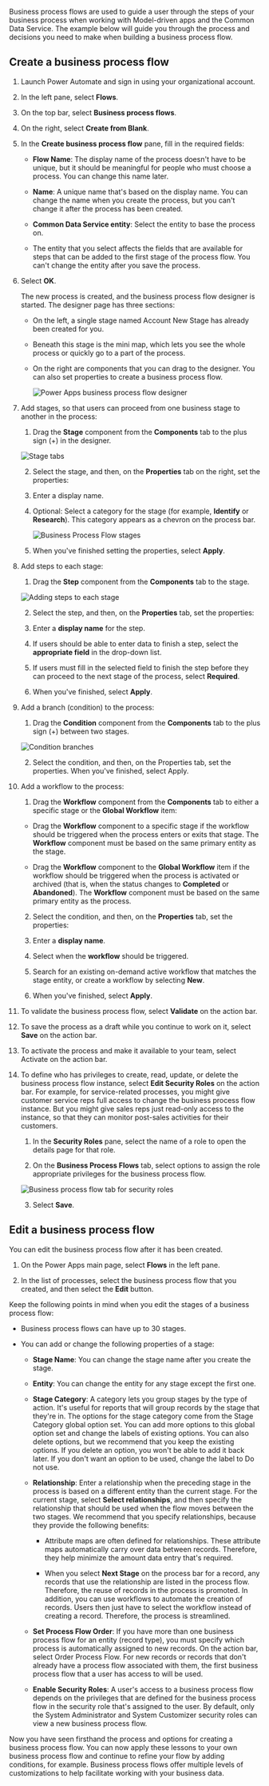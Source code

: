Business process flows are used to guide a user through the steps of your business process when working with Model-driven apps and the Common Data Service. The example below will guide you through the process and decisions you need to make when building a business process flow. 

## Create a business process flow

1. Launch Power Automate and sign in using your organizational account.

2. In the left pane, select **Flows**.

3. On the top bar, select **Business process flows**.

4. On the right, select **Create from Blank**.

5. In the **Create business process flow** pane, fill in the required fields:

    - **Flow Name**: The display name of the process doesn't have to be unique, but it should be meaningful for people who must choose a process. You can change this name later.

    - **Name**: A unique name that's based on the display name. You can change the name when you create the process, but you can't change it after the process has been created.

    - **Common Data Service entity**: Select the entity to base the process on.

    - The entity that you select affects the fields that are available for steps that can be added to the first stage of the process flow. You can't change the entity after you save the process.

6. Select **OK**.

    The new process is created, and the business process flow designer is started. The designer page has three sections:

     - On the left, a single stage named Account New Stage has already been created for you.
 
     - Beneath this stage is the mini map, which lets you see the whole process or quickly go to a part of the process.

     - On the right are components that you can drag to the designer. You can also set properties to create a business process flow.

         ![Power Apps business process flow designer](../media/business-process-flow-designer.png)

7. Add stages, so that users can proceed from one business stage to another in the process:

    1. Drag the **Stage** component from the **Components** tab to the plus sign (+) in the designer.

      ![Stage tabs](../media/new-stage-component.png)

    2. Select the stage, and then, on the **Properties** tab on the right, set the properties:

      1. Enter a display name.

      2. Optional: Select a category for the stage (for example, **Identify** or **Research**). This category appears as a chevron on the process bar.

          ![Business Process Flow stages](../media/business-process-flow.png)

      3. When you've finished setting the properties, select **Apply**.

8. Add steps to each stage:

    1. Drag the **Step** component from the **Components** tab to the stage.

      ![Adding steps to each stage](../media/add-step-to-stage.png)

    2. Select the step, and then, on the **Properties** tab, set the properties:

      1. Enter a **display name** for the step.

      2. If users should be able to enter data to finish a step, select the **appropriate field** in the drop-down list.

      3. If users must fill in the selected field to finish the step before they can proceed to the next stage of the process, select **Required**.

      4. When you've finished, select **Apply**.

9. Add a branch (condition) to the process:

    1. Drag the **Condition** component from the **Components** tab to the plus sign (+) between two stages.

      ![Condition branches](../media/add-condition-to-business-process-flow.png)

    2. Select the condition, and then, on the Properties tab, set the properties. When you've finished, select Apply.

10. Add a workflow to the process:

    1. Drag the **Workflow** component from the **Components** tab to either a specific stage or the **Global Workflow** item:

      - Drag the **Workflow** component to a specific stage if the workflow should be triggered when the process enters or exits that stage. The **Workflow** component must be based on the same primary entity as the stage.

      - Drag the **Workflow** component to the **Global Workflow** item if the workflow should be triggered when the process is activated or archived (that is, when the status changes to **Completed** or **Abandoned**). The **Workflow** component must be based on the same primary entity as the process.

    2. Select the condition, and then, on the **Properties** tab, set the properties:

      1. Enter a **display name**.

      2. Select when the **workflow** should be triggered.

      3. Search for an existing on-demand active workflow that matches the stage entity, or create a workflow by selecting **New**.

      4. When you've finished, select **Apply**.

11. To validate the business process flow, select **Validate** on the action bar.

12. To save the process as a draft while you continue to work on it, select **Save** on the action bar.

13. To activate the process and make it available to your team, select Activate on the action bar.

14. To define who has privileges to create, read, update, or delete the business process flow instance, select **Edit Security Roles** on the action bar. For example, for service-related processes, you might give customer service reps full access to change the business process flow instance. But you might give sales reps just read-only access to the instance, so that they can monitor post-sales activities for their customers.

    1. In the **Security Roles** pane, select the name of a role to open the details page for that role.

    2. On the **Business Process Flows** tab, select options to assign the role appropriate privileges for the business process flow.

      ![Business process flow tab for security roles](../media/business-process-flow-security-role.png)

    3. Select **Save**.

## Edit a business process flow

You can edit the business process flow after it has been created.

1. On the Power Apps main page, select **Flows** in the left pane.

2. In the list of processes, select the business process flow that you created, and then select the **Edit** button.

Keep the following points in mind when you edit the stages of a business process flow:

  - Business process flows can have up to 30 stages.

  - You can add or change the following properties of a stage:

     - **Stage Name**: You can change the stage name after you create the stage.

     - **Entity**: You can change the entity for any stage except the first one.

     - **Stage Category**: A category lets you group stages by the type of action. It's useful for reports that will group records by the stage that they're in. The options for the stage category come from the Stage Category global option set. You can add more options to this global option set and change the labels of existing options. You can also delete options, but we recommend that you keep the existing options. If you delete an option, you won't be able to add it back later. If you don't want an option to be used, change the label to Do not use.

     - **Relationship**: Enter a relationship when the preceding stage in the process is based on a different entity than the current stage. For the current stage, select **Select relationships**, and then specify the relationship that should be used when the flow moves between the two stages. We recommend that you specify relationships, because they provide the following benefits:

       - Attribute maps are often defined for relationships. These attribute maps automatically carry over data between records. Therefore, they help minimize the amount data entry that's required.

       - When you select **Next Stage** on the process bar for a record, any records that use the relationship are listed in the process flow. Therefore, the reuse of records in the process is promoted. In addition, you can use workflows to automate the creation of records. Users then just have to select the workflow instead of creating a record. Therefore, the process is streamlined.

     - **Set Process Flow Order**: If you have more than one business process flow for an entity (record type), you must specify which process is automatically assigned to new records. On the action bar, select Order Process Flow. For new records or records that don't already have a process flow associated with them, the first business process flow that a user has access to will be used.

     - **Enable Security Roles**: A user's access to a business process flow depends on the privileges that are defined for the business process flow in the security role that's assigned to the user. By default, only the System Administrator and System Customizer security roles can view a new business process flow.

Now you have seen firsthand the process and options for creating a business process flow. You can now apply these lessons to your own business process flow and continue to refine your flow by adding conditions, for example. Business process flows offer multiple levels of customizations to help facilitate working with your business data.